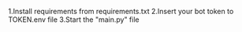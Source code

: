 1.Install requirements from requirements.txt
2.Insert your bot token to TOKEN.env file
3.Start the "main.py" file
